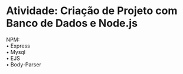<h1>Atividade: Criação de Projeto com Banco de Dados e Node.js</h1>

NPM:<br>
• Express<br>
• Mysql<br>
• EJS<br>
• Body-Parser<br>
